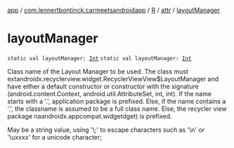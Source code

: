 [app](../../../index.md) / [com.lennertbontinck.carmeetsandroidapp](../../index.md) / [R](../index.md) / [attr](index.md) / [layoutManager](./layout-manager.md)

# layoutManager

`static val layoutManager: `[`Int`](https://kotlinlang.org/api/latest/jvm/stdlib/kotlin/-int/index.html)
`static val layoutManager: `[`Int`](https://kotlinlang.org/api/latest/jvm/stdlib/kotlin/-int/index.html)

Class name of the Layout Manager to be used.  The class must extandroidx.recyclerview.widget.RecyclerViewView$LayoutManager and have either a default constructor or constructor with the signature (android.content.Context, android.util.AttributeSet, int, int).  If the name starts with a '.', application package is prefixed. Else, if the name contains a '.', the classname is assumed to be a full class name. Else, the recycler view package naandroidx.appcompat.widgetdget) is prefixed.

May be a string value, using '\\;' to escape characters such as '\\n' or '\\uxxxx' for a unicode character;

